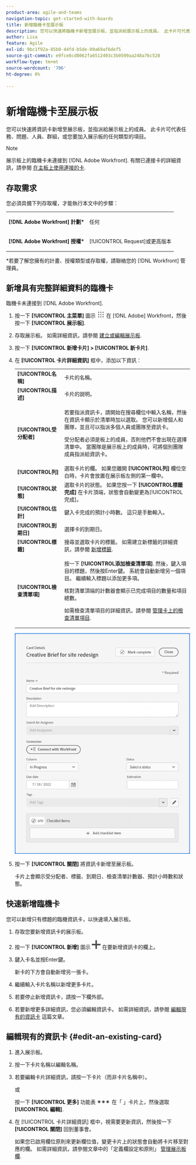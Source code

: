 ```yaml
---
product-area: agile-and-teams
navigation-topic: get-started-with-boards
title: 新增臨機卡至展示板
description: 您可以快速將臨機卡新增至展示板，並指派給展示板上的成員。 此卡片可代表任務、問題、人員、群組，或您要加入展示板的任何類型的項目。
author: Lisa
feature: Agile
exl-id: 9bc1f92a-85b0-44fd-b5de-09a69af6def5
source-git-commit: e9fce8cd8062fa6512493c3b0509aa248a76c528
workflow-type: tm+mt
source-wordcount: '706'
ht-degree: 0%

---
```


# 新增臨機卡至展示板

您可以快速將資訊卡新增至展示板，並指派給展示板上的成員。 此卡片可代表任務、問題、人員、群組，或您要加入展示板的任何類型的項目。

>[!NOTE]
>
>展示板上的臨機卡未連接到 [!DNL Adobe Workfront]. 有關已連接卡的詳細資訊，請參閱 [在主板上使用連接的卡](/help/quicksilver/agile/get-started-with-boards/connected-cards.md).

## 存取需求

您必須具備下列存取權，才能執行本文中的步驟：

<table style="table-layout:auto"> 
 <col> 
 </col> 
 <col> 
 </col> 
 <tbody> 
  <tr> 
   <td role="rowheader"><strong>[!DNL Adobe Workfront] 計劃*</strong></td> 
   <td> <p>任何</p> </td> 
  </tr> 
  <tr> 
   <td role="rowheader"><strong>[!DNL Adobe Workfront] 授權*</strong></td> 
   <td> <p>[!UICONTROL Request]或更高版本</p> </td> 
  </tr> 
 </tbody> 
</table>

&#42;若要了解您擁有的計畫、授權類型或存取權，請聯絡您的 [!DNL Workfront] 管理員。

## 新增具有完整詳細資料的臨機卡

臨機卡未連接到 [!DNL Adobe Workfront].

1. 按一下 **[!UICONTROL 主菜單]** 圖示 ![](assets/main-menu-icon.png) 在 [!DNL Adobe] Workfront，然後按一下 **[!UICONTROL 展示板]**.
1. 存取展示板。 如需詳細資訊，請參閱 [建立或編輯展示板](../../agile/get-started-with-boards/create-edit-board.md).
1. 按一下 **[!UICONTROL 新增卡片] > [!UICONTROL 新卡片]**.
1. 在 **[!UICONTROL 卡片詳細資訊]** 框中，添加以下資訊：

   <table style="table-layout:auto"> 
    <col> 
    <col> 
    <tbody> 
     <tr> 
      <td role="rowheader"><strong>[!UICONTROL名稱]</strong> </td> 
      <td>卡片的名稱。</td> 
     </tr> 
     <tr> 
      <td role="rowheader"><strong>[!UICONTROL描述]</strong> </td> 
      <td>卡片的說明。</td> 
     </tr> 
     <tr> 
      <td role="rowheader"><strong>[!UICONTROL受分配者]</strong> </td> 
      <td> <p>若要指派資訊卡，請開始在搜尋欄位中輸入名稱，然後在資訊卡顯示於清單時加以選取。 您可以新增個人和團隊，並且可以指派多個人員或團隊至資訊卡。</p> <p>受分配者必須是板上的成員，否則他們不會出現在選擇清單中。 當團隊是展示板上的成員時，可將個別團隊成員指派給資訊卡。</p></td>
     </tr> 
     <tr> 
      <td role="rowheader"><strong>[!UICONTROL列]</strong> </td> 
      <td>選取卡片的欄。 如果您離開 <strong>[!UICONTROL列]</strong> 欄位空白時，卡片會放置在展示板左側的第一欄中。</td>
     </tr>
     <tr> 
      <td role="rowheader"><strong>[!UICONTROL狀態]</strong> </td> 
      <td>選取卡片的狀態。 如果您按一下 <strong>[!UICONTROL標籤完成]</strong> 在卡片頂端，狀態會自動變更為[!UICONTROL完成]。</td> 
     </tr>
     <tr> 
      <td role="rowheader"><strong>[!UICONTROL估計]</strong></td> 
      <td>鍵入卡完成的預計小時數。 這只是手動輸入。</td>
     </tr>
     <tr> 
      <td role="rowheader"><strong>[!UICONTROL到期日]</strong></td> 
      <td>選擇卡的到期日。 </td>
     </tr>
     <tr> 
      <td role="rowheader"><strong>[!UICONTROL標籤]</strong></td> 
      <td>搜尋並選取卡片的標籤。 如需建立新標籤的詳細資訊，請參閱 <a href="../../agile/get-started-with-boards/add-tags.md" class="MCXref xref">新增標籤</a>.</td> 
     </tr>  
     <tr> 
      <td role="rowheader"><strong>[!UICONTROL檢查清單項]</strong> </td> 
      <td> <p>按一下 <strong>[!UICONTROL添加檢查清單項]</strong>. 然後，鍵入項目的標題，然後按Enter鍵。 系統會自動新增另一個項目。 繼續輸入標題以添加更多項。</p> <p>核對清單頂端的計數器會顯示已完成項目的數量和項目總數。</p> <p>如需檢查清單項目的詳細資訊，請參閱 <a href="/help/quicksilver/agile/get-started-with-boards/manage-checklist-items.md">管理卡上的檢查清單項目</a>.</p> </td> 
     </tr> 
    </tbody> 
   </table>

   ![臨機卡詳細資訊](assets/boards-edit-ad-hoc-card-071822.png)

1. 按一下 **[!UICONTROL 關閉]** 將資訊卡新增至展示板。

   卡片上會顯示受分配者、標籤、到期日、檢查清單計數器、預計小時數和狀態。

## 快速新增臨機卡

您可以新增只有標題的臨機資訊卡，以快速填入展示板。

1. 存取您要新增資訊卡的展示板。
1. 按一下 **[!UICONTROL 新增]** 圖示 ![新增卡片](assets/addicon-spectrum.png) 在要新增資訊卡的欄上。
1. 鍵入卡名並按Enter鍵。

   新卡的下方會自動新增另一張卡。

1. 繼續輸入卡片名稱以新增更多卡片。
1. 若要停止新增資訊卡，請按一下欄外部。
1. 若要新增更多詳細資訊，您必須編輯資訊卡。 如需詳細資訊，請參閱 [編輯現有的資訊卡](#edit-an-existing-card) 這篇文章。

## 編輯現有的資訊卡 {#edit-an-existing-card}

1. 進入展示板。
1. 按一下卡片名稱以編輯名稱。
1. 若要編輯卡片詳細資訊，請按一下卡片（而非卡片名稱中）。

   或

   按一下 **[!UICONTROL 更多]** 功能表 ![[!UICONTROL 更多功能表]](assets/more-icon-spectrum.png) 在「 」卡片上，然後選取 **[!UICONTROL 編輯]**.

1. 在 [!UICONTROL 卡片詳細資訊] 框中，視需要更新資訊，然後按一下 **[!UICONTROL 關閉]** 回到董事會。

   如果您已啟用欄位原則來更新欄位值，變更卡片上的狀態會自動將卡片移至對應的欄。 如需詳細資訊，請參閱文章中的「定義欄設定和原則」 [管理展示板欄](/help/quicksilver/agile/get-started-with-boards/manage-board-columns.md).
